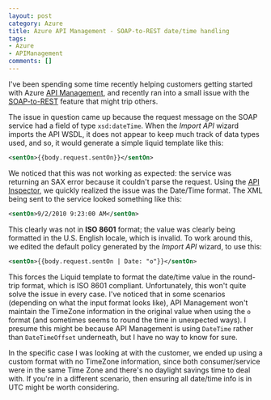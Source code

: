 ```yaml
---
layout: post
category: Azure
title: Azure API Management - SOAP-to-REST date/time handling
tags:
- Azure
- APIManagement
comments: []
---
```

I've been spending some time recently helping customers getting started with
Azure [API Management](https://docs.microsoft.com/en-us/azure/api-management/api-management-key-concepts),
and recently ran into a small issue with the [SOAP-to-REST](https://blogs.msdn.microsoft.com/apimanagement/2016/12/14/soap-to-rest/)
feature that might trip others.

The issue in question came up because the request message on the SOAP service had a field of type
`xsd:dateTime`. When the _Import API_ wizard imports the API WSDL, it does not appear to keep much track
of data types used, and so, it would generate a simple liquid template like this:

```xml
<sentOn>{{body.request.sentOn}}</sentOn>
```

We noticed that this was not working as expected: the service was returning an SAX error because it couldn't parse the request.
Using the [API Inspector](https://docs.microsoft.com/en-us/azure/api-management/api-management-howto-api-inspector), we
quickly realized the issue was the Date/Time format. The XML being sent to the service looked something like this:

```xml
<sentOn>9/2/2010 9:23:00 AM</sentOn>
```

This clearly was not in __ISO 8601__ format; the value was clearly being formatted in the U.S. English locale,
which is invalid. To work around this, we edited the default policy generated by the _Import API_ wizard, to
use this:

```xml
<sentOn>{{body.request.sentOn | Date: "o"}}</sentOn>
```

This forces the Liquid template to format the date/time value in the round-trip format,
which is ISO 8601 compliant. Unfortunately, this won't quite solve the issue in every case. I've
noticed that in some scenarios (depending on what the input format looks like), API Management
won't maintain the TimeZone information in the original value when using the `o` format (and sometimes
seems to round the time in unexpected ways). I presume this might be because API Management
is using `DateTime` rather than `DateTimeOffset` underneath, but I have no way to know for sure.

In the specific case I was looking at with the customer, we ended up using a custom format with
no TimeZone information, since both consumer/service were in the same Time Zone and there's no
daylight savings time to deal with. If you're in a different scenario, then ensuring all
date/time info is in UTC might be worth considering.